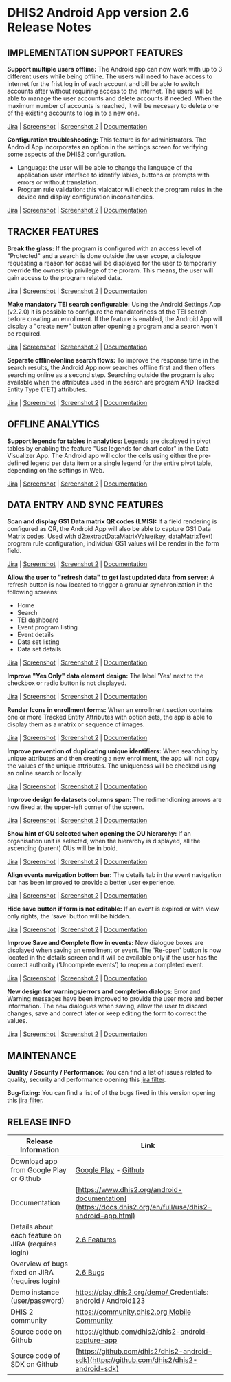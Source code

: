 # DHIS2 Android App version 2.6 Release Notes


## IMPLEMENTATION SUPPORT FEATURES

**Support multiple users offline:** The Android app can now work with up to 3 different users while being offline. The users will need to have access to internet for the frist log in of each account and bill be able to switch accounts after without requiring access to the Internet. The users will be able to manage the user accounts and delete accounts if needed. When the maximum number of accounts is reached, it will be necesary to delete one of the existing accounts to log in to a new one. 

[Jira](https://jira.dhis2.org/browse/ANDROAPP-653) | [Screenshot]() | [Screenshot 2]() | [Documentation]()

**Configuration troubleshooting:** This feature is for administrators. The Android App incorporates an option in the settings screen for verifying some aspects of the DHIS2 configuration.
  - Language: the user will be able to change the language of the application user interface to identify lables, buttons or prompts with errors or without translation.
  - Program rule validation: this vlaidator will check the program rules in the device and display configuration inconsitencies. 


[Jira](https://jira.dhis2.org/browse/ANDROAPP-1655) | [Screenshot]() | [Screenshot 2]() | [Documentation]()

## TRACKER FEATURES

**Break the glass:** If the program is configured with an access level of "Protected" and a search is done outside the user scope, a dialogue requesting a reason for acess will be displayed for the user to temporarily override the ownership privilege of the proram. This means, the user will gain access to the program related data.

[Jira](https://jira.dhis2.org/browse/ANDROAPP-657) | [Screenshot]() | [Screenshot 2]() | [Documentation]()

**Make mandatory TEI search configurable:** Using the Android Settings App (v2.2.0) it is possible to configure the mandatoriness of the TEI search before creating an enrollment. If the feature is enabled, the Android App will display a "create new" button after opening a program and a search won't be required.

[Jira](https://jira.dhis2.org/browse/ANDROAPP-4545) | [Screenshot]() | [Screenshot 2]() | [Documentation]()


**Separate offline/online search flows:** To improve the response time in the search results, the Android App now searches offline first and then offers searching online as a second step. Searching outside the program is also available when the attributes used in the search are program AND Tracked Entity Type (TET) attributes.

[Jira](https://jira.dhis2.org/browse/ANDROAPP-4023) | [Screenshot]() | [Screenshot 2]() | [Documentation]()

## OFFLINE ANALYTICS

**Support legends for tables in analytics:** Legends are displayed in pivot tables by enabling the feature "Use legends for chart color" in the Data Visualizer App. The Android app will color the cells using either the pre-defined legend per data item or a single legend for the entire pivot table, depending on the settings in Web.

[Jira](https://jira.dhis2.org/browse/ANDROAPP-4500) | [Screenshot]() | [Screenshot 2]() | [Documentation]()


## DATA ENTRY AND SYNC FEATURES

**Scan and display GS1 Data matrix QR codes (LMIS):** If a field rendering is configured as QR, the Android App will also be able to capture GS1 Data Matrix codes. Used with d2:extractDataMatrixValue(key, dataMatrixText) program rule configuration, individual GS1 values will be render in the form field.

[Jira](https://jira.dhis2.org/browse/ANDROAPP-4329) | [Screenshot]() | [Screenshot 2]() | [Documentation]()


**Allow the user to "refresh data" to get last updated data from server:** A refresh button is now located to trigger a granular synchronization in the following screens:

* Home
* Search
* TEI dashboard
* Event program listing
* Event details
* Data set listing
* Data set details

[Jira](https://jira.dhis2.org/browse/ANDROAPP-4331) | [Screenshot]() | [Screenshot 2]() | [Documentation]()

**Improve "Yes Only" data element design:** The label 'Yes' next to the checkbox or radio button is not displayed.

[Jira](https://jira.dhis2.org/browse/ANDROAPP-4493) | [Screenshot]() | [Screenshot 2]() | [Documentation]()

**Render Icons in enrollment forms:** When an enrollment section contains one or more Tracked Entity Attributes with option sets, the app is able to display them as a matrix or sequence of images.

[Jira](https://jira.dhis2.org/browse/ANDROAPP-4258) | [Screenshot]() | [Screenshot 2]() | [Documentation]()

**Improve prevention of duplicating unique identifiers:** When searching by unique attributes and then creating a new enrollment, the app will not copy the values of the unique attributes. The uniqueness will be checked using an online search or locally.

[Jira](https://jira.dhis2.org/browse/ANDROAPP-4250) | [Screenshot]() | [Screenshot 2]() | [Documentation]()

**Improve design fo datasets columns span:** The redimendioning arrows are now fixed at the upper-left corner of the screen.

[Jira](https://jira.dhis2.org/browse/ANDROAPP-3016) | [Screenshot]() | [Screenshot 2]() | [Documentation]()

**Show hint of OU selected when opening the OU hierarchy:** If an organisation unit is selected, when the hierarchy is displayed, all the ascending (parent) OUs will be in bold.

[Jira](https://jira.dhis2.org/browse/ANDROAPP-2520) | [Screenshot]() | [Screenshot 2]() | [Documentation]()

**Align events navigation bottom bar:** The details tab in the event navigation bar has been improved to provide a better user experience.

[Jira](https://jira.dhis2.org/browse/ANDROAPP-3651) | [Screenshot]() | [Screenshot 2]() | [Documentation]()

**Hide save button if form is not editable:** If an event is expired or with view only rights, the 'save' button will be hidden.

[Jira](https://jira.dhis2.org/browse/ANDROAPP-4613) | [Screenshot]() | [Screenshot 2]() | [Documentation]()

**Improve Save and Complete flow in events:** New dialogue boxes are displayed when saving an enrollment or event. The 'Re-open' button is now located in the details screen and it will be available only if the user has the correct authority (‘Uncomplete events’) to reopen a completed event.

[Jira](https://jira.dhis2.org/browse/ANDROAPP-4610) | [Screenshot]() | [Screenshot 2]() | [Documentation]()

**New design for warnings/errors and completion dialogs:** Error and Warning messages have been improved to provide the user more and better information. The new dialogues when saving, allow the user to discard changes, save and correct later or keep editing the form to correct the values.

[Jira](https://jira.dhis2.org/browse/ANDROAPP-4591) | [Screenshot]() | [Screenshot 2]() | [Documentation]()

## MAINTENANCE 

**Quality / Security / Performance:** You can find a list of issues related to quality, security and performance opening this [jira filter](https://jira.dhis2.org/issues/?filter=12363).

**Bug-fixing:** You can find a list of of the bugs fixed in this version opening this [jira filter](https://jira.dhis2.org/issues/?filter=12364).

## RELEASE INFO

|Release Information|Link|
| --- | --- |
|Download app from Google Play or Github |[Google Play](https://www.dhis2.org/app-store) - [Github](https://github.com/dhis2/dhis2-android-capture-app/releases)| 
|Documentation|[https://www.dhis2.org/android-documentation](https://docs.dhis2.org/en/full/use/dhis2-android-app.html)|
|Details about each feature on JIRA (requires login)|[2.6 Features ](https://jira.dhis2.org/issues/?filter=12365)|
|Overview of bugs fixed on JIRA (requires login)|[2.6 Bugs](https://jira.dhis2.org/issues/?filter=12364)|
|Demo instance (user/password)|[https://play.dhis2.org/demo/ ](https://play.dhis2.org/demo/) Credentials: android / Android123|
|DHIS 2 community|[https://community.dhis2.org Mobile Community ](https://community.dhis2.org/c/subcommunities/mobile/16)|
|Source code on Github|[https://github.com/dhis2/dhis2-android-capture-app ](https://github.com/dhis2/dhis2-android-capture-app)|
|Source code of SDK on Github |[https://github.com/dhis2/dhis2-android-sdk](https://github.com/dhis2/dhis2-android-sdk)| 
